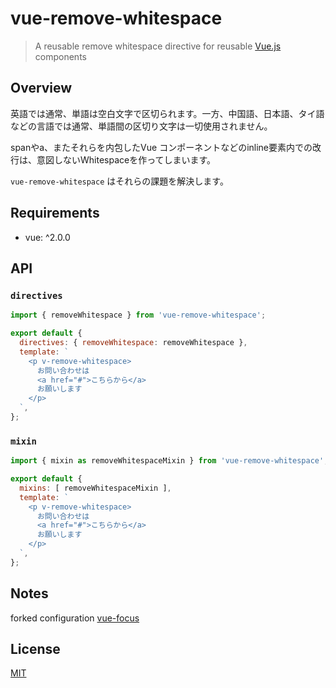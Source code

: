 # vue-remove-whitespace

> A reusable remove whitespace directive for reusable [Vue.js](https://github.com/vuejs/vue) components

## Overview

英語では通常、単語は空白文字で区切られます。一方、中国語、日本語、タイ語などの言語では通常、単語間の区切り文字は一切使用されません。

spanやa、またそれらを内包したVue コンポーネントなどのinline要素内での改行は、意図しないWhitespaceを作ってしまいます。

`vue-remove-whitespace` はそれらの課題を解決します。

## Requirements

- vue: ^2.0.0

## API

### `directives`

``` js
import { removeWhitespace } from 'vue-remove-whitespace';

export default {
  directives: { removeWhitespace: removeWhitespace },
  template: `
    <p v-remove-whitespace>
      お問い合わせは
      <a href="#">こちらから</a>
      お願いします
    </p>
  `,
};
```

### `mixin`

``` js
import { mixin as removeWhitespaceMixin } from 'vue-remove-whitespace';

export default {
  mixins: [ removeWhitespaceMixin ],
  template: `
    <p v-remove-whitespace>
      お問い合わせは
      <a href="#">こちらから</a>
      お願いします
    </p>
  `,
};
```

## Notes

forked configuration [vue-focus](https://www.npmjs.com/package/vue-focus)

## License

[MIT](https://opensource.org/licenses/MIT)
